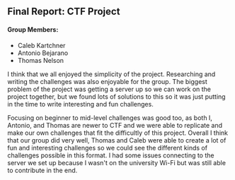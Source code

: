 ## Final Report: CTF Project
#### Group Members:

- Caleb Kartchner
- Antonio Bejarano
- Thomas Nelson


I think that we all enjoyed the simplicity of the project. Researching and writing the challenges was also enjoyable for the group. The biggest problem of the project was getting a server up so we can work on the project together, but we found lots of solutions to this so it was just putting in the time to write interesting and fun challenges. 

Focusing on beginner to mid-level challenges was good too, as both I, Antonio, and Thomas are newer to CTF and we were able to replicate and make our own challenges that fit the difficultly of this project. Overall I think that our group did very well, Thomas and Caleb were able to create a lot of fun and interesting challenges so we could see the different kinds of challenges possible in this format. I had some issues connecting to the server we set up because I wasn't on the university Wi-Fi but was still able to contribute in the end.